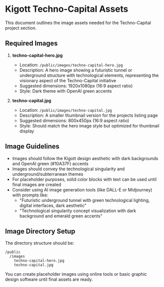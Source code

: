 # Kigott Techno-Capital Assets

This document outlines the image assets needed for the Techno-Capital project section.

## Required Images

1. **techno-capital-hero.jpg**
   - Location: `/public/images/techno-capital-hero.jpg`
   - Description: A hero image showing a futuristic tunnel or underground structure with technological elements, representing the visionary aspect of the Techno-Capital initiative
   - Suggested dimensions: 1920x1080px (16:9 aspect ratio)
   - Style: Dark theme with OpenAI green accents

2. **techno-capital.jpg**
   - Location: `/public/images/techno-capital.jpg`
   - Description: A smaller thumbnail version for the projects listing page
   - Suggested dimensions: 800x450px (16:9 aspect ratio)
   - Style: Should match the hero image style but optimized for thumbnail display

## Image Guidelines

- Images should follow the Kigott design aesthetic with dark backgrounds and OpenAI green (#10A37F) accents
- Images should convey the technological singularity and underground/subterranean themes
- For placeholder purposes, solid color blocks with text can be used until final images are created
- Consider using AI image generation tools (like DALL-E or Midjourney) with prompts like:
  - "Futuristic underground tunnel with green technological lighting, digital interfaces, dark aesthetic"
  - "Technological singularity concept visualization with dark background and emerald green accents"

## Image Directory Setup

The directory structure should be:
```
/public
  /images
    techno-capital-hero.jpg
    techno-capital.jpg
```

You can create placeholder images using online tools or basic graphic design software until final assets are ready. 